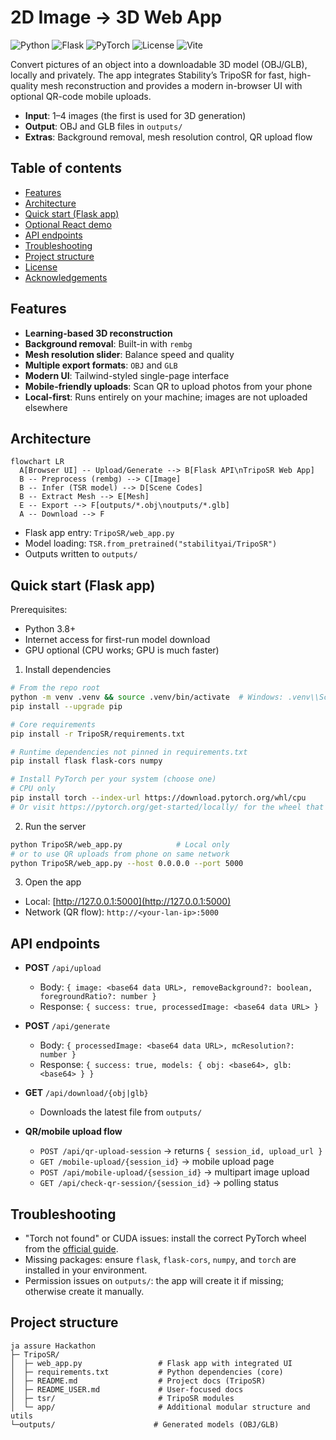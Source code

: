 # 2D Image → 3D Web App

![Python](https://img.shields.io/badge/Python-3.8+-3776AB?logo=python&logoColor=white)
![Flask](https://img.shields.io/badge/Flask-2.x-000000?logo=flask&logoColor=white)
![PyTorch](https://img.shields.io/badge/PyTorch-2.x-EE4C2C?logo=pytorch&logoColor=white)
![License](https://img.shields.io/badge/License-MIT-green)
![Vite](https://img.shields.io/badge/Vite-5-646CFF?logo=vite&logoColor=white)

Convert pictures of an object into a downloadable 3D model (OBJ/GLB), locally and privately. The app integrates Stability’s TripoSR for fast, high-quality mesh reconstruction and provides a modern in-browser UI with optional QR-code mobile uploads.

- **Input**: 1–4 images (the first is used for 3D generation)
- **Output**: OBJ and GLB files in `outputs/`
- **Extras**: Background removal, mesh resolution control, QR upload flow


## Table of contents
- [Features](#features)
- [Architecture](#architecture)
- [Quick start (Flask app)](#quick-start-flask-app)
- [Optional React demo](#optional-react-demo)
- [API endpoints](#api-endpoints)
- [Troubleshooting](#troubleshooting)
- [Project structure](#project-structure)
- [License](#license)
- [Acknowledgements](#acknowledgements)


## Features
- **Learning-based 3D reconstruction**
- **Background removal**: Built-in with `rembg`
- **Mesh resolution slider**: Balance speed and quality
- **Multiple export formats**: `OBJ` and `GLB`
- **Modern UI**: Tailwind-styled single-page interface
- **Mobile-friendly uploads**: Scan QR to upload photos from your phone
- **Local-first**: Runs entirely on your machine; images are not uploaded elsewhere


## Architecture
```mermaid
flowchart LR
  A[Browser UI] -- Upload/Generate --> B[Flask API\nTripoSR Web App]
  B -- Preprocess (rembg) --> C[Image]
  B -- Infer (TSR model) --> D[Scene Codes]
  B -- Extract Mesh --> E[Mesh]
  E -- Export --> F[outputs/*.obj\noutputs/*.glb]
  A -- Download --> F
```

- Flask app entry: `TripoSR/web_app.py`
- Model loading: `TSR.from_pretrained("stabilityai/TripoSR")`
- Outputs written to `outputs/`


## Quick start (Flask app)
Prerequisites:
- Python 3.8+
- Internet access for first-run model download
- GPU optional (CPU works; GPU is much faster)

1) Install dependencies
```bash
# From the repo root
python -m venv .venv && source .venv/bin/activate  # Windows: .venv\\Scripts\\activate
pip install --upgrade pip

# Core requirements
pip install -r TripoSR/requirements.txt

# Runtime dependencies not pinned in requirements.txt
pip install flask flask-cors numpy

# Install PyTorch per your system (choose one)
# CPU only
pip install torch --index-url https://download.pytorch.org/whl/cpu
# Or visit https://pytorch.org/get-started/locally/ for the wheel that matches your CUDA
```

2) Run the server
```bash
python TripoSR/web_app.py            # Local only
# or to use QR uploads from phone on same network
python TripoSR/web_app.py --host 0.0.0.0 --port 5000
```

3) Open the app
- Local: [http://127.0.0.1:5000](http://127.0.0.1:5000)
- Network (QR flow): `http://<your-lan-ip>:5000`


## API endpoints
- **POST** `/api/upload`
  - Body: `{ image: <base64 data URL>, removeBackground?: boolean, foregroundRatio?: number }`
  - Response: `{ success: true, processedImage: <base64 data URL> }`

- **POST** `/api/generate`
  - Body: `{ processedImage: <base64 data URL>, mcResolution?: number }`
  - Response: `{ success: true, models: { obj: <base64>, glb: <base64> } }`

- **GET** `/api/download/{obj|glb}`
  - Downloads the latest file from `outputs/`

- **QR/mobile upload flow**
  - `POST /api/qr-upload-session` → returns `{ session_id, upload_url }`
  - `GET /mobile-upload/{session_id}` → mobile upload page
  - `POST /api/mobile-upload/{session_id}` → multipart image upload
  - `GET /api/check-qr-session/{session_id}` → polling status


## Troubleshooting
- "Torch not found" or CUDA issues: install the correct PyTorch wheel from the [official guide](https://pytorch.org/get-started/locally/).
- Missing packages: ensure `flask`, `flask-cors`, `numpy`, and `torch` are installed in your environment.
- Permission issues on `outputs/`: the app will create it if missing; otherwise create it manually.


## Project structure
```
ja assure Hackathon
├─ TripoSR/
│  ├─ web_app.py                 # Flask app with integrated UI
│  ├─ requirements.txt           # Python dependencies (core)
│  ├─ README.md                  # Project docs (TripoSR)
│  ├─ README_USER.md             # User-focused docs
│  ├─ tsr/                       # TripoSR modules
│  └─ app/                       # Additional modular structure and utils
└─outputs/                      # Generated models (OBJ/GLB)
```

